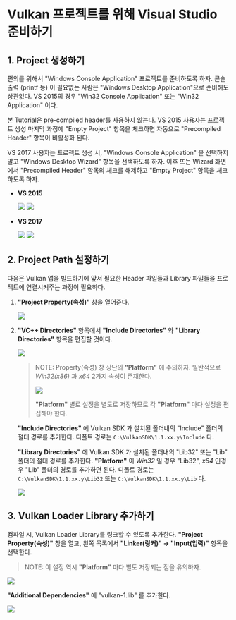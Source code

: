 # Vulkan 프로젝트를 위해 Visual Studio 준비하기

## 1. Project 생성하기

편의를 위해서 "Windows Console Application" 프로젝트를 준비하도록 하자. 콘솔 출력 (printf 등) 이 필요없는 사람은 "Windows Desktop Application"으로 준비해도 상관없다. VS 2015의 경우 "Win32 Console Application" 또는 "Win32 Application" 이다. 

본 Tutorial은 pre-compiled header를 사용하지 않는다. VS 2015 사용자는 프로젝트 생성 마지막 과정에 "Empty Project" 항목을 체크하면 자동으로 "Precompiled Header" 항목이 비활성화 된다. 

VS 2017 사용자는 프로젝트 생성 시, "Windows Console Application" 을 선택하지 말고 "Windows Desktop Wizard" 항목을 선택하도록 하자. 이후 뜨는 Wizard 화면에서 "Precompiled Header" 항목의 체크를 해제하고 "Empty Project" 항목을 체크하도록 하자.

* **VS 2015**

   ![](img/02_vs2015_project_type.jpg)
   ![](img/03_vs2015_empty_project.jpg)

* **VS 2017**

   ![](img/02_vs2017_project_type.png)
   ![](img/03_vs2017_empty_project.png)

## 2. Project Path 설정하기

다음은 Vulkan 앱을 빌드하기에 앞서 필요한 Header 파일들과 Library 파일들을 프로젝트에 연결시켜주는 과정이 필요하다.

1. **"Project Property(속성)"** 창을 열어준다.
   
   ![](img/05_vs2017_properties.png)

1. **"VC++ Directories"** 항목에서 **"Include Directories"** 와 **"Library Directories"** 항목을 편집할 것이다.

   ![](img/06_vs2017_path_edit.png)

   > NOTE: Property(속성) 창 상단의 **"Platform"** 에 주의하자. 일반적으로 _Win32(x86)_ 과 _x64_ 2가지 속성이 존재한다. 
   >
   > ![](img/08_vs2017_both_platform.png)
   >
   > **"Platform"** 별로 설정을 별도로 저장하므로 각 **"Platform"** 마다 설정을 편집해야 한다.

   **"Include Directories"** 에 Vulkan SDK 가 설치된 폴더내의 "Include" 폴더의 절대 경로를 추가한다. 디폴트 경로는 `C:\VulkanSDK\1.1.xx.y\Include` 다.

   **"Library Directories"** 에 Vulkan SDK 가 설치된 폴더내의 "Lib32" 또는 "Lib" 폴더의 절대 경로를 추가한다. **"Platform"** 이 _Win32_ 일 경우 "Lib32", _x64_ 인경우 "Lib" 폴더의 경로를 추가하면 된다. 디폴트 경로는 `C:\VulkanSDK\1.1.xx.y\Lib32` 또는 `C:\VulkanSDK\1.1.xx.y\Lib` 다.

   ![](img/07_vs2017_path_form_x86.png)

## 3. Vulkan Loader Library 추가하기

컴파일 시, Vulkan Loader Library를 링크할 수 있도록 추가한다. **"Project Property(속성)"** 창을 열고, 왼쪽 목록에서 **"Linker(링커)" -> "Input(입력)"** 항목을 선택한다.

> NOTE: 이 설정 역시 **"Platform"** 마다 별도 저장되는 점을 유의하자.

![](img/09_vs2017_add_lib_01.png)

**"Additional Dependencies"** 에 "vulkan-1.lib" 를 추가한다.

![](img/10_vs2017_add_lib_02.png)
